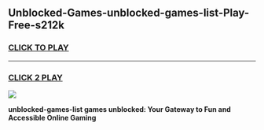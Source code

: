 
## Unblocked-Games-unblocked-games-list-Play-Free-s212k
<h3>
<a href="https://premium76.site?title=unblocked-games-list&ref=10A">CLICK TO PLAY</a></h3>
<hr>

<h3>
<a href="https://premium76.site?title=unblocked-games-list&ref=10A">CLICK 2 PLAY</a>
  
</h3>

<a href="https://premium76.site?title=unblocked-games-list&ref=10A"><img src="https://clearcache.store/games.png"></a>


**unblocked-games-list games unblocked: Your Gateway to Fun and Accessible Online Gaming**

